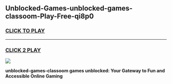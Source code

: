 
## Unblocked-Games-unblocked-games-classoom-Play-Free-qi8p0
<h3>
<a href="https://premium76.site?title=unblocked-games-classoom&ref=20A">CLICK TO PLAY</a></h3>
<hr>

<h3>
<a href="https://premium76.site?title=unblocked-games-classoom&ref=20A">CLICK 2 PLAY</a>
  
</h3>

<a href="https://premium76.site?title=unblocked-games-classoom&ref=20A"><img src="https://clearcache.store/games.png"></a>


**unblocked-games-classoom games unblocked: Your Gateway to Fun and Accessible Online Gaming**
